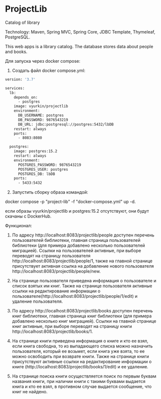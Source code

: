 # ProjectLib
Catalog of library

Technology: Maven, Spring MVC, Spring Core, JDBC Template, Thymeleaf, PostgreSQL.

This web apps is a library catalog. The database stores data about people and books.

Для запуска через docker compose:
1) Создать файл  docker compose.yml:


```sh
version: '3.7'

services:
  lb:
    depends_on:
      - postgres
    image: vyurkin/projectlib
    environment:
      DB_USERNAME: postgres
      DB_PASSWORD: 9876543219
      DB_URL: jdbc:postgresql://postgres:5432/lbDB
    restart: always
    ports:
      - 8083:8080

  postgres:
    image: postgres:15.2
    restart: always
    environment:
      POSTGRES_PASSWORD: 9876543219
      POSTGRES_USER: postgres
      POSTGRES_DB: lbDB
    ports:
      - 5433:5432
```

2) Запустить сборку образа командой:

 docker compose -p "project-lib" -f "docker-compose.yml" up -d.
 
если образы vyurkin/projectlib и postgres:15.2 отсутствуют, они будут скачаны с DockerHub.


Функционал:
1)	По адресу http://localhost:8083/projectlib/people доступен перечень пользователей библиотеки, главная страница пользователей библиотеки (для примера добавлено несколько пользователей миграцией).
Ссылки на пользователей активные, при выборе переводят на страницу пользователя http://localhost:8083/projectlib/people/1, также на главной странице присутствует активная ссылка на добавление нового пользователя http://localhost:8083/projectlib/people/new.

2)	На странице пользователя приведена информация о пользователе и  список взятых им книг.
Также на странице пользователя активные ссылки на редактирование информации о пользователе(http://localhost:8083/projectlib/people/1/edit) и удаление пользователя.

3)	По адресу http://localhost:8083/projectlib/books доступен перечень книг библиотеки, главная страница книг библиотеки (для примера добавлено несколько книг миграцией). Ссылки на главной странице книг активные, при выборе переводят на страницу книги http://localhost:8083/projectlib/books/1.

4)	На странице книги приведена информация о книге и кто ее взял, если книга свободна, то из выпадающего списка можно назначить пользователя, который ее возьмет, если книга уже взята, то ее можно освободить при возврате книги.
Также на странице книги присутствуют активные ссылки на редактирование информации о книге (http://localhost:8083/projectlib/books/1/edit) и ее удаление.

5)	На странице поиска книги осуществляется поиск по первым буквам названия книги, при наличии книги с такими буквами выдается книга и кто ее взял, в противном случае выдается сообщение, что книг не найдено. 

